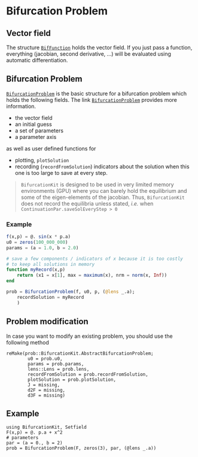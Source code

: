 # Bifurcation Problem

## Vector field

The structure [`BifFunction`](@ref) holds the vector field. If you just pass a function, everything (jacobian, second derivative, ...) will be evaluated using automatic differentiation.

## Bifurcation Problem

[`BifurcationProblem`](@ref) is the basic structure for a bifurcation problem which holds the following fields. The link [`BifurcationProblem`](@ref) provides more information.

- the vector field
- an initial guess
- a set of parameters
- a parameter axis

as well as user defined functions for 

- plotting, `plotSolution`
- recording (`recordFromSolution`) indicators about the solution when this one is too large to save at every step.

> `BifurcationKit` is designed to be used in very limited memory environments (GPU) where you can barely hold the equilibrium and some of the eigen-elements of the jacobian. Thus, `BifurcationKit` does not record the equilibria unless stated, *i.e.* when `ContinuationPar.saveSolEveryStep > 0`

### Example

```julia
f(x,p) = @. sin(x * p.a)
u0 = zeros(100_000_000) 
params = (a = 1.0, b = 2.0)

# save a few components / indicators of x because it is too costly 
# to keep all solutions in memory
function myRecord(x,p)
	return (x1 = x[1], max = maximum(x), nrm = norm(x, Inf))
end 

prob = BifurcationProblem(f, u0, p, (@lens _.a);
	recordSolution = myRecord
	)
```


## Problem modification

In case you want to modify an existing problem, you should use the following method

```@docs
reMake(prob::BifurcationKit.AbstractBifurcationProblem;
		u0 = prob.u0,
		params = prob.params,
		lens::Lens = prob.lens,
		recordFromSolution = prob.recordFromSolution,
		plotSolution = prob.plotSolution,
        J = missing,
        d2F = missing,
		d3F = missing)
```

## Example

```@example 
using BifurcationKit, Setfield
F(x,p) = @. p.a + x^2
# parameters
par = (a = 0., b = 2)
prob = BifurcationProblem(F, zeros(3), par, (@lens _.a))
```

